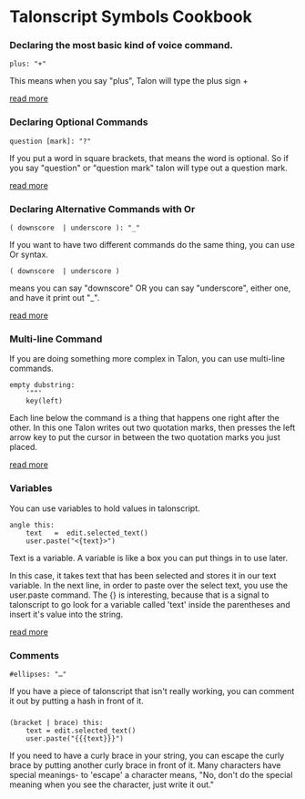 # Talonscript Symbols Cookbook


### Declaring the most basic kind of voice command.

```
plus: "+"
```

This means when you say "plus", Talon will type the plus sign + 

[read more](talonscript-symbols-cookbook-long-version.md#declaring-the-most-basic-kind-of-voice-command)

### Declaring Optional Commands

```
question [mark]: "?"
```

If you put a word in square brackets, that means the word is optional.  So if you say "question" or "question mark" talon will type out a question mark.  

[read more](talonscript-symbols-cookbook-long-version.md#declaring-optional-commands)

### Declaring Alternative Commands with Or

```
( downscore  | underscore ): "_"
```

If you want to have two different commands do the same thing, you can use Or syntax.  

```( downscore  | underscore )```

means you can say "downscore" OR you can say "underscore", either one, and have it print out "_".


[read more](talonscript-symbols-cookbook-long-version.md#declaring-alternative-commands-with-or)

### Multi-line Command

If you are doing something more complex in Talon, you can use multi-line commands.  

``` 
empty dubstring:  
    '""'
    key(left)
```

Each line below the command is a thing that happens one right after the other. In this one Talon writes out two quotation marks, then presses the left arrow key to put the cursor in between the two quotation marks you just placed. 

[read more](talonscript-symbols-cookbook-long-version.md#multi-line-command)

### Variables

You can use variables to hold values in talonscript.  

```
angle this: 
    text   =  edit.selected_text()
    user.paste("<{text}>")
```

Text is a variable.  A variable is like a box you can put things in to use later.  

In this case, it takes text that has been selected and stores it in our text variable.  In the next line, in order to paste over the select text, you use the user.paste command.  The {} is interesting, because that is a signal to talonscript to go look for a variable called 'text' inside the parentheses and insert it's value into the string. 

[read more](talonscript-symbols-cookbook-long-version.md#variables)

### Comments 


```
#ellipses: "…"
```

If you have a piece of talonscript that isn't really working, you can comment it out by putting a hash in front of it.  

###

```
(bracket | brace) this: 
    text = edit.selected_text()
    user.paste("{{{text}}}")
```

If you need to have a curly brace in your string, you can escape the curly brace by putting another curly brace in front of it.  Many characters have special meanings- to 'escape' a character means, "No, don't do the special meaning when you see the character, just write it out."


